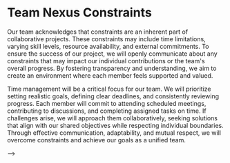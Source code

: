 <!-- this template is for inspiration, feel free to change it however you like! -->

# Team Nexus Constraints

Our team acknowledges that constraints are an inherent part of collaborative projects. These constraints may include time limitations, varying skill levels, resource availability, and external commitments. To ensure the success of our project, we will openly communicate about any constraints that may impact our individual contributions or the team's overall progress. By fostering transparency and understanding, we aim to create an environment where each member feels supported and valued.

Time management will be a critical focus for our team. We will prioritize setting realistic goals, defining clear deadlines, and consistently reviewing progress. Each member will commit to attending scheduled meetings, contributing to discussions, and completing assigned tasks on time. If challenges arise, we will approach them collaboratively, seeking solutions that align with our shared objectives while respecting individual boundaries. Through effective communication, adaptability, and mutual respect, we will overcome constraints and achieve our goals as a unified team.

-->
